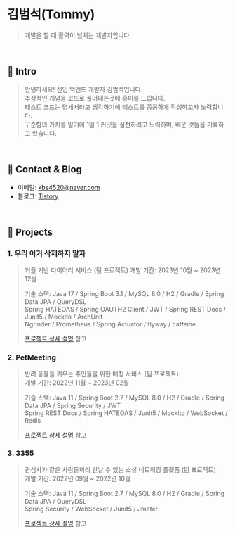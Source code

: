 # 김범석(Tommy)
> 개발을 할 때 활력이 넘치는 개발자입니다.

</br>

## :pushpin: Intro
> 안녕하세요! 신입 백엔드 개발자 김범석입니다.  
> 추상적인 개념을 코드로 풀어내는것에 흥미를 느낍니다.  
> 테스트 코드는 명세서라고 생각하기에 테스트를 꼼꼼하게 작성하고자 노력합니다.  
> 꾸준함의 가치를 알기에 1일 1 커밋을 실천하려고 노력하며, 배운 것들을 기록하고 있습니다.  


</br>

## :pushpin: Contact & Blog
- 이메일: kbs4520@naver.com
- 블로그: [Tistory](https://tommykim.tistory.com/)

</br>

## :pushpin: Projects

### 1. 우리 이거 삭제하지 말자
> 커플 기반 다이어리 서비스 (팀 프로젝트)
> 개발 기간: 2023년 10월 ~ 2023년 12월
>
> 기술 스택:
> Java 17 / Spring Boot 3.1 / MySQL 8.0 / H2 / Gradle / Spring Data JPA / QueryDSL  
> Spring HATEOAS / Spring OAUTH2 Client / JWT / Spring REST Docs / Junit5 / Mockito / ArchUnit   
> Ngrinder / Prometheus / Spring Actuator / flyway / caffeine
>
> [프로젝트 상세 설명](https://github.com/BeomSeogKim/portfolio/blob/main/projects/%EC%9A%B0%EB%A6%AC%EC%9D%B4%EA%B1%B0%EC%82%AD%EC%A0%9C%ED%95%98%EC%A7%80%EB%A7%90%EC%9E%90.md) 참고

### 2. PetMeeting  
> 반려 동물을 키우는 주인들을 위한 매칭 서비스  (팀 프로젝트)  
> 개발 기간: 2022년 11월 ~ 2023년 02월  
>
> 기술 스택:
> Java 11 / Spring Boot 2.7 / MySQL 8.0 / H2 / Gradle / Spring Data JPA / Spring Security / JWT  
> Spring REST Docs / Spring HATEOAS / Junit5 / Mockito / WebSocket / Redis
>
> [프로젝트 상세 설명](https://github.com/BeomSeogKim/portfolio/blob/main/projects/PetMeeting.md) 참고

### 3. 3355
> 관심사가 같은 사람들끼리 만날 수 있는 소셜 네트워킹 플랫폼  (팀 프로젝트)  
> 개발 기간: 2022년 09월 ~ 2022년 10월
>
> 기술 스택:
> Java 11 / Spring Boot 2.7 / MySQL 8.0 / H2 / Gradle / Spring Data JPA / QueryDSL  
> Spring Security / WebSocket / Junit5 / Jmeter
>  
> [프로젝트 상세 설명](https://github.com/BeomSeogKim/Final-Project) 참고
    
   
 
